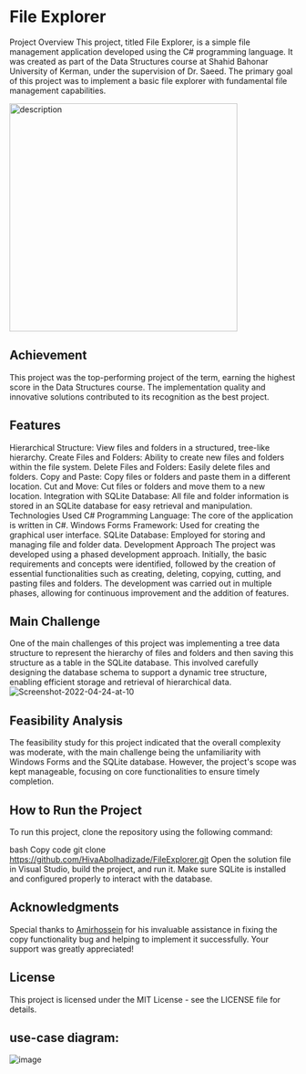 # File Explorer
Project Overview
This project, titled File Explorer, is a simple file management application developed using the C# programming language. It was created as part of the Data Structures course at Shahid Bahonar University of Kerman, under the supervision of Dr. Saeed. The primary goal of this project was to implement a basic file explorer with fundamental file management capabilities.


<img src="https://github.com/user-attachments/assets/c3444cc4-67bb-4c95-a8b1-1fe20a3056a4" alt="description" width="400"/>

## Achievement
This project was the top-performing project of the term, earning the highest score in the Data Structures course. The implementation quality and innovative solutions contributed to its recognition as the best project.

## Features
Hierarchical Structure: View files and folders in a structured, tree-like hierarchy.
Create Files and Folders: Ability to create new files and folders within the file system.
Delete Files and Folders: Easily delete files and folders.
Copy and Paste: Copy files or folders and paste them in a different location.
Cut and Move: Cut files or folders and move them to a new location.
Integration with SQLite Database: All file and folder information is stored in an SQLite database for easy retrieval and manipulation.
Technologies Used
C# Programming Language: The core of the application is written in C#.
Windows Forms Framework: Used for creating the graphical user interface.
SQLite Database: Employed for storing and managing file and folder data.
Development Approach
The project was developed using a phased development approach. Initially, the basic requirements and concepts were identified, followed by the creation of essential functionalities such as creating, deleting, copying, cutting, and pasting files and folders. The development was carried out in multiple phases, allowing for continuous improvement and the addition of features.

## Main Challenge
One of the main challenges of this project was implementing a tree data structure to represent the hierarchy of files and folders and then saving this structure as a table in the SQLite database. This involved carefully designing the database schema to support a dynamic tree structure, enabling efficient storage and retrieval of hierarchical data.
![Screenshot-2022-04-24-at-10](https://github.com/user-attachments/assets/6cbbb262-7376-430b-aa62-2fde84121aaf)

## Feasibility Analysis
The feasibility study for this project indicated that the overall complexity was moderate, with the main challenge being the unfamiliarity with Windows Forms and the SQLite database. However, the project's scope was kept manageable, focusing on core functionalities to ensure timely completion.

## How to Run the Project
To run this project, clone the repository using the following command:

bash
Copy code
git clone https://github.com/HivaAbolhadizade/FileExplorer.git
Open the solution file in Visual Studio, build the project, and run it. Make sure SQLite is installed and configured properly to interact with the database.

## Acknowledgments
Special thanks to [Amirhossein](https://github.com/AmirAAZ818) for his invaluable assistance in fixing the copy functionality bug and helping to implement it successfully. Your support was greatly appreciated!

## License
This project is licensed under the MIT License - see the LICENSE file for details.

## use-case diagram:
![image](https://github.com/user-attachments/assets/ee180115-f0cc-46b0-984d-b301612ead02)




